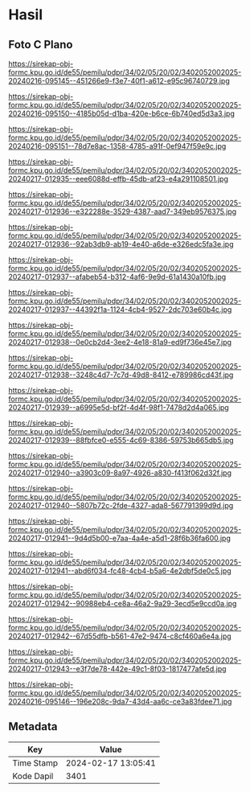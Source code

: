 # Hasil

## Foto C Plano

https://sirekap-obj-formc.kpu.go.id/de55/pemilu/pdpr/34/02/05/20/02/3402052002025-20240216-095145--451266e9-f3e7-40f1-a612-e95c96740729.jpg

https://sirekap-obj-formc.kpu.go.id/de55/pemilu/pdpr/34/02/05/20/02/3402052002025-20240216-095150--4185b05d-d1ba-420e-b6ce-6b740ed5d3a3.jpg

https://sirekap-obj-formc.kpu.go.id/de55/pemilu/pdpr/34/02/05/20/02/3402052002025-20240216-095151--78d7e8ac-1358-4785-a91f-0ef947f59e9c.jpg

https://sirekap-obj-formc.kpu.go.id/de55/pemilu/pdpr/34/02/05/20/02/3402052002025-20240217-012935--eee6088d-effb-45db-af23-e4a291108501.jpg

https://sirekap-obj-formc.kpu.go.id/de55/pemilu/pdpr/34/02/05/20/02/3402052002025-20240217-012936--e322288e-3529-4387-aad7-349eb9576375.jpg

https://sirekap-obj-formc.kpu.go.id/de55/pemilu/pdpr/34/02/05/20/02/3402052002025-20240217-012936--92ab3db9-ab19-4e40-a6de-e326edc5fa3e.jpg

https://sirekap-obj-formc.kpu.go.id/de55/pemilu/pdpr/34/02/05/20/02/3402052002025-20240217-012937--afabeb54-b312-4af6-9e9d-61a1430a10fb.jpg

https://sirekap-obj-formc.kpu.go.id/de55/pemilu/pdpr/34/02/05/20/02/3402052002025-20240217-012937--44392f1a-1124-4cb4-9527-2dc703e60b4c.jpg

https://sirekap-obj-formc.kpu.go.id/de55/pemilu/pdpr/34/02/05/20/02/3402052002025-20240217-012938--0e0cb2d4-3ee2-4e18-81a9-ed9f736e45e7.jpg

https://sirekap-obj-formc.kpu.go.id/de55/pemilu/pdpr/34/02/05/20/02/3402052002025-20240217-012938--3248c4d7-7c7d-49d8-8412-e789986cd43f.jpg

https://sirekap-obj-formc.kpu.go.id/de55/pemilu/pdpr/34/02/05/20/02/3402052002025-20240217-012939--a6995e5d-bf2f-4d4f-98f1-7478d2d4a065.jpg

https://sirekap-obj-formc.kpu.go.id/de55/pemilu/pdpr/34/02/05/20/02/3402052002025-20240217-012939--88fbfce0-e555-4c69-8386-59753b665db5.jpg

https://sirekap-obj-formc.kpu.go.id/de55/pemilu/pdpr/34/02/05/20/02/3402052002025-20240217-012940--a3903c09-8a97-4926-a830-f413f062d32f.jpg

https://sirekap-obj-formc.kpu.go.id/de55/pemilu/pdpr/34/02/05/20/02/3402052002025-20240217-012940--5807b72c-2fde-4327-ada8-567791399d9d.jpg

https://sirekap-obj-formc.kpu.go.id/de55/pemilu/pdpr/34/02/05/20/02/3402052002025-20240217-012941--9d4d5b00-e7aa-4a4e-a5d1-28f6b36fa600.jpg

https://sirekap-obj-formc.kpu.go.id/de55/pemilu/pdpr/34/02/05/20/02/3402052002025-20240217-012941--abd6f034-fc48-4cb4-b5a6-4e2dbf5de0c5.jpg

https://sirekap-obj-formc.kpu.go.id/de55/pemilu/pdpr/34/02/05/20/02/3402052002025-20240217-012942--90988eb4-ce8a-46a2-9a29-3ecd5e9ccd0a.jpg

https://sirekap-obj-formc.kpu.go.id/de55/pemilu/pdpr/34/02/05/20/02/3402052002025-20240217-012942--67d55dfb-b561-47e2-9474-c8cf460a6e4a.jpg

https://sirekap-obj-formc.kpu.go.id/de55/pemilu/pdpr/34/02/05/20/02/3402052002025-20240217-012943--e3f7de78-442e-49c1-8f03-1817477afe5d.jpg

https://sirekap-obj-formc.kpu.go.id/de55/pemilu/pdpr/34/02/05/20/02/3402052002025-20240216-095146--196e208c-9da7-43d4-aa6c-ce3a83fdee71.jpg


## Metadata

| Key        | Value               |
| ---------- | ------------------- |
| Time Stamp | 2024-02-17 13:05:41 |
| Kode Dapil | 3401                |



